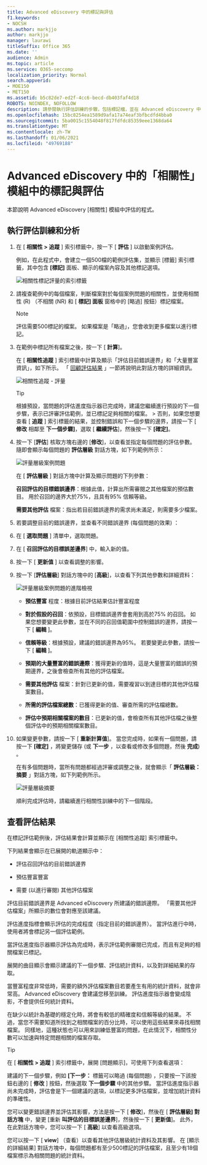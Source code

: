 ```yaml
---
title: Advanced eDiscovery 中的標記與評估
f1.keywords:
- NOCSH
ms.author: markjjo
author: markjjo
manager: laurawi
titleSuffix: Office 365
ms.date: ''
audience: Admin
ms.topic: article
ms.service: O365-seccomp
localization_priority: Normal
search.appverid:
- MOE150
- MET150
ms.assetid: b5c82de7-ed2f-4cc6-becd-db403faf4d18
ROBOTS: NOINDEX, NOFOLLOW
description: 請參閱執行評估訓練的步驟，包括標記檔，並在 Advanced eDiscovery 中查看評估結果。
ms.openlocfilehash: 15bc8254ea1589d9afa17a74eaf3bfbcdfd4bba0
ms.sourcegitcommit: 5ba0015c1554048f817fdfdc85359eee1368da64
ms.translationtype: MT
ms.contentlocale: zh-TW
ms.lasthandoff: 01/06/2021
ms.locfileid: "49769188"
---
```

# <a name="tagging-and-assessment-in-the-relevance-module-in-advanced-ediscovery"></a>Advanced eDiscovery 中的「相關性」模組中的標記與評估
  
本節說明 Advanced eDiscovery [相關性] 模組中評估的程式。
  
## <a name="performing-assessment-training-and-analysis"></a>執行評估訓練和分析

1. 在 [ **相關性 \> 追蹤** ] 索引標籤中，按一下 [ **評估** ] 以啟動案例評估。

    例如，在此程式中，會建立一個500檔的範例評估集，並顯示 [標籤] 索引標籤，其中包含 **[標記]** 面板、顯示的檔案內容及其他標記選項。 

    ![相關性標記評量的索引標籤](../media/c8acf891-b1cd-4344-816c-eabb8cbbe742.png)
  
2. 請複查範例中的每個檔案，判斷檔案對於每個案例問題的相關性，並使用相關性 (R) （不相關 (NR) 和 [ **標記] 面板** 窗格中的 [略過] 按鈕）標記檔案。 

    > [!NOTE]
    >  評估需要500標記的檔案。 如果檔案是「略過」，您會收到更多檔案以進行標記。 
  
3. 在範例中標記所有檔案之後，按一下 [ **計算**]。

    在 [ **相關性追蹤** ] 索引標籤中計算及顯示「評估目前錯誤邊界」和「大量豐富資訊」，如下所示。 「 [回顧評估結果](#reviewing-assessment-results) 」一節將說明此對話方塊的詳細資訊。

    ![相關性追蹤 - 評量](../media/da911ba5-8678-40d6-9ad5-fd0b058355c1.png)
  
    > [!TIP]
    > 根據預設，當問題的評估進度指示器已完成時，建議您繼續進行預設的下一個步驟，表示已評審評估範例，並已標記足夠相關的檔案。 > 否則，如果您想要查看 [ **追蹤** ] 索引標籤的結果，並控制錯誤和下一個步驟的邊界，請按一下 [ **修改** 相鄰至 **下一個步驟]**，選取 [ **繼續評估**]，然後按一下 **[確定]**。
  
4. 按一下 [**評估**] 核取方塊右邊的 [**修改**]，以查看並指定每個問題的評估參數。 隨即會顯示每個問題的 **評估層級** 對話方塊，如下列範例所示： 

    ![評量層級案例問題](../media/b7113fef-d125-4617-ae1b-c9eb0bf79aec.png)
  
    在 [ **評估層級** ] 對話方塊中計算及顯示問題的下列參數： 

    **召回評估的目標錯誤邊界**：根據此值，計算出所需審閱之其他檔案的預估數目。 用於召回的邊界大於75%，且具有95% 信賴等級。

    **需要其他評估** 檔案：指出若目前錯誤邊界的需求尚未滿足，則需要多少檔案。 

5. 若要調整目前的錯誤邊界，並查看不同錯誤邊界 (每個問題的效果) ：

6. 在 [ **選取問題** ] 清單中，選取問題。 

7. 在 [ **召回評估的目標誤差邊界**] 中，輸入新的值。

8. 按一下 [ **更新值** ] 以查看調整的影響。 

9. 按一下 [**評估層級**] 對話方塊中的 [**高級**]，以查看下列其他參數和詳細資料： 

    ![評量層級案例問題的進階檢視](../media/577d7e0e-95df-48c2-9dec-bdeab5e801d8.png)
  
    - **預估豐富** 程度：根據目前評估結果估計豐富程度

    - **對於假設的召回**：依預設，目標錯誤邊界會套用到高於75% 的召回。 如果您想要變更此參數，並在不同的召回值範圍中控制錯誤的邊界，請按一下 [ **編輯** ]。 

    - **信賴等級**：根據預設，建議的錯誤邊界為95%。 若要變更此參數，請按一下 [ **編輯** ]。

    - **預期的大量豐富的錯誤邊際**：獲得更新的值時，這是大量豐富的錯誤的預期邊界，之後會檢查所有其他的評估檔案。

    - **需要其他評估** 檔案：針對已更新的值，需要複習以到達目標的其他評估檔案數目。

    - **所需的評估檔案總數**：已獲得更新的值、審查所需的評估檔總數。

    - **評估中預期相關檔案的數目**：已更新的值，會檢查所有其他評估檔之後整個評估中的預期相關檔案數目。

10. 如果變更參數，請按一下 [ **重新計算值**]。 當您完成時，如果有一個問題，請按一下 **[確定]** ，將變更儲存 (或 **下一步** ，以查看或修改多個問題，然後 **完成**) 。 

    在有多個問題時，當所有問題都經過評審或調整之後，就會顯示「 **評估層級：摘要** 」對話方塊，如下列範例所示。 

    ![評量層級摘要](../media/4997b46d-10a5-4abc-b3b2-7b75a370eb9e.png)
  
    順利完成評估時，請繼續進行相關性訓練中的下一個階段。

## <a name="reviewing-assessment-results"></a>查看評估結果

在標記評估範例後，評估結果會計算並顯示在 [相關性追蹤] 索引標籤中。
  
下列結果會顯示在已展開的軌道顯示中：
  
- 評估召回評估的目前錯誤邊界

- 預估豐富豐富

- 需要 (以進行審閱) 其他評估檔案

評估目前錯誤邊界是 Advanced eDiscovery 所建議的錯誤邊際。 「需要其他評估檔案」所顯示的數位會對應至該建議。
  
評估進度指標會顯示評估的完成程度（指定目前的錯誤邊界）。 當評估進行中時，使用者將會標記另一個評估範例。
  
當評估進度指示器顯示評估為完成時，表示評估範例審閱已完成，而且有足夠的相關檔案已標記。 
  
展開的曲目顯示會顯示建議的下一個步驟、評估統計資料，以及對詳細結果的存取。
  
當豐富程度非常低時，需要的額外評估檔案數目若要產生有用的統計資料，就會非常高。 Advanced eDiscovery 會建議您移至訓練。 評估進度指示器會變成陰影，不會提供任何統計資料。
  
在缺少以統計為基礎的穩定化時，將會有較低的精確度和信賴等級的結果。 不過，當您不需要知道所找到之相關檔案的百分比時，可以使用這些結果來尋找相關檔案。 同樣地，這種狀態也可以用來訓練低豐富的問題，在此情況下，相關性分數可以加速與特定問題相關的檔案存取。
  
> [!TIP]
> 在 [ **相關性 \> 追蹤** ] 索引標籤中，展開 [問題顯示]，可使用下列查看選項： 
> 
> 建議的下一個步驟，例如 **[下一步：** 標籤可以略過 (每個問題) ，只要按一下該按鈕右邊的 [ **修改** ] 按鈕，然後選取 **下一個步驟** 中的其他步驟。 當評估進度指示器尚未完成時，評估會是下一個建議的選項，以標記更多評估檔案，並增加統計資料的準確性。 
> 
> 您可以變更錯誤邊界並評估其影響，方法是按一下 [ **修改**]，然後在 [ **評估層級] 對話方塊** 中，變更 [重新 **叫評估的目標誤差邊界**]，然後按一下 [ **更新值**]。 此外，在此對話方塊中，您可以按一下 [ **高級**] 以查看高級選項。 
> 
> 您可以按一下 [ **view**] （查看）以查看其他評估層級統計資料及其影響。 在 [顯示的詳細結果] 對話方塊中，每個問題都有至少500標記的評估檔案，且至少有18個檔案標示為相關問題的統計資料。 
